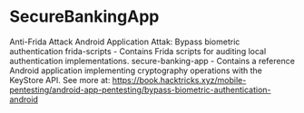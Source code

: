 # SecureBankingApp
Anti-Frida Attack Android Application
Attak: Bypass biometric authentication
frida-scripts - Contains Frida scripts for auditing local authentication implementations.
secure-banking-app - Contains a reference Android application implementing cryptography operations with the KeyStore API.
See more at: https://book.hacktricks.xyz/mobile-pentesting/android-app-pentesting/bypass-biometric-authentication-android
